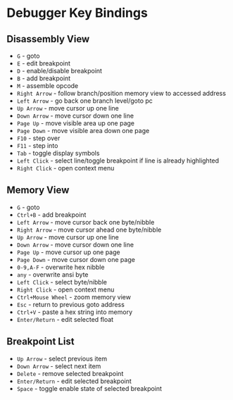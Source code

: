 <!-- PDF METADATA STARTS ---
title: "PCSX2 - Debugger Documentation"
date: "2021"
footer-left: "[Document Source](https://github.com/PCSX2/pcsx2/blob/{LATEST-GIT-TAG}/pcsx2/Docs/Debugger.md)"
urlcolor: "cyan"
... PDF METADATA ENDS -->

# Debugger Key Bindings

## Disassembly View
-   `G`   -   goto
-   `E`   -   edit breakpoint
-   `D`   -   enable/disable breakpoint
-   `B`   -   add breakpoint
-   `M`   -   assemble opcode
-   `Right Arrow`   -   follow branch/position memory view to accessed address
-   `Left Arrow`   -   go back one branch level/goto pc
-   `Up Arrow`   -   move cursor up one line
-   `Down Arrow`   -   move cursor down one line
-   `Page Up`   -   move visible area up one page
-   `Page Down`   -   move visible area down one page
-   `F10`   -   step over
-   `F11`   -   step into
-   `Tab`   -   toggle display symbols
-   `Left Click`   -   select line/toggle breakpoint if line is already highlighted
-   `Right Click`   -   open context menu

## Memory View

-   `G`   -   goto
-   `Ctrl+B`   -   add breakpoint
-   `Left Arrow`   -   move cursor back one byte/nibble
-   `Right Arrow`   -   move cursor ahead one byte/nibble
-   `Up Arrow`   -   move cursor up one line
-   `Down Arrow`   -   move cursor down one line
-   `Page Up`   -   move cursor up one page
-   `Page Down`   -   move cursor down one page
-   `0-9,A-F`   -   overwrite hex nibble
-   `any`   -   overwrite ansi byte
-   `Left Click`   -   select byte/nibble
-   `Right Click`   -   open context menu
-   `Ctrl+Mouse Wheel`   -   zoom memory view
-   `Esc`   -   return to previous goto address
-   `Ctrl+V`   -   paste a hex string into memory
-   `Enter/Return`   -   edit selected float

## Breakpoint List

-   `Up Arrow`   -   select previous item
-   `Down Arrow`   -   select next item
-   `Delete`   - remove   selected breakpoint
-   `Enter/Return`   -   edit selected breakpoint
-   `Space`   - toggle   enable state of selected breakpoint
